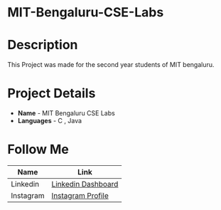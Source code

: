 # MIT-Bengaluru-CSE-Labs
# Description
This Project was made for the second year students of MIT bengaluru.

# Project Details
* **Name** - MIT Bengaluru CSE Labs
* **Languages** - C , Java

# Follow Me
|Name      |Link                                                                        |
|----------|----------------------------------------------------------------------------|
|Linkedin  |[Linkedin Dashboard](https://www.linkedin.com/in/aditya-sharma0/ "Linkedin")|
|Instagram |[Instagram Profile](https://www.instagram.com/ehmxce/?next=%2F)             |
